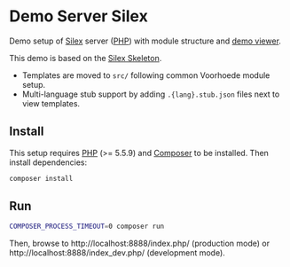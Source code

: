 # Demo Server Silex

Demo setup of [Silex](http://silex.sensiolabs.org/) server ([PHP](https://secure.php.net/))
with module structure and [demo viewer](https://github.com/voorhoede/demo-viewer).

This demo is based on the [Silex Skeleton](https://github.com/silexphp/Silex-Skeleton).

* Templates are moved to `src/` following common Voorhoede module setup.
* Multi-language stub support by adding `.{lang}.stub.json` files next to view templates.


## Install

This setup requires [PHP](https://secure.php.net/) (>= 5.5.9) and [Composer](https://getcomposer.org/) to be installed.
Then install dependencies:

```bash
composer install
```

## Run

```bash
COMPOSER_PROCESS_TIMEOUT=0 composer run
```

Then, browse to http://localhost:8888/index.php/ (production mode) or http://localhost:8888/index_dev.php/ (development mode).